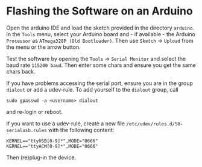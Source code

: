 Flashing the Software on an Arduino
===================================

Open the arduino IDE and load the sketch provided in the directory `arduino`. In
the `Tools` menu, select your Arduino board and - if available - the Arduino
`Processor` as `ATmega328P (Old Bootloader)`. Then use `Sketch` -> `Upload` from
the menu or the arrow button.

Test the software by opening the `Tools` -> `Serial Monitor` and select the
baud rate `115200 baud`. Then enter some chars and ensure you get the same chars
back.

If you have problems accessing the serial port, ensure you are in the group
`dialout` or add a udev-rule. To add yourself to the `dialout` group, call

    sudo gpasswd -a <username> dialout

and re-login or reboot.

If you want to use a udev-rule, create a new file
`/etc/udev/rules.d/50-serialusb.rules` with the following content:

    KERNEL=="ttyUSB[0-9]*",MODE="0666"
    KERNEL=="ttyACM[0-9]*",MODE="0666"

Then (re)plug-in the device.
